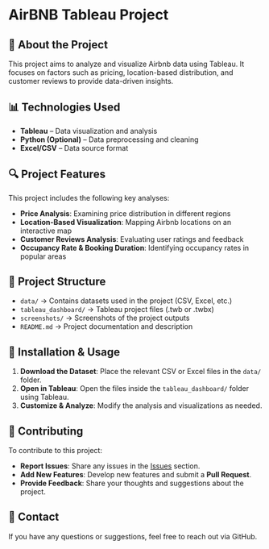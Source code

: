 # AirBNB Tableau Project

## 📌 About the Project
This project aims to analyze and visualize Airbnb data using Tableau. It focuses on factors such as pricing, location-based distribution, and customer reviews to provide data-driven insights.

## 📊 Technologies Used
- **Tableau** – Data visualization and analysis
- **Python (Optional)** – Data preprocessing and cleaning
- **Excel/CSV** – Data source format

## 🔍 Project Features
This project includes the following key analyses:
- **Price Analysis**: Examining price distribution in different regions
- **Location-Based Visualization**: Mapping Airbnb locations on an interactive map
- **Customer Reviews Analysis**: Evaluating user ratings and feedback
- **Occupancy Rate & Booking Duration**: Identifying occupancy rates in popular areas

## 📂 Project Structure
- `data/` → Contains datasets used in the project (CSV, Excel, etc.)
- `tableau_dashboard/` → Tableau project files (.twb or .twbx)
- `screenshots/` → Screenshots of the project outputs
- `README.md` → Project documentation and description

## 🚀 Installation & Usage
1. **Download the Dataset**: Place the relevant CSV or Excel files in the `data/` folder.
2. **Open in Tableau**: Open the files inside the `tableau_dashboard/` folder using Tableau.
3. **Customize & Analyze**: Modify the analysis and visualizations as needed.

## 📝 Contributing
To contribute to this project:
- **Report Issues**: Share any issues in the [Issues](https://github.com/Utkuersy/AirBNB_tableau_project/issues) section.
- **Add New Features**: Develop new features and submit a **Pull Request**.
- **Provide Feedback**: Share your thoughts and suggestions about the project.

## 📧 Contact
If you have any questions or suggestions, feel free to reach out via GitHub.

